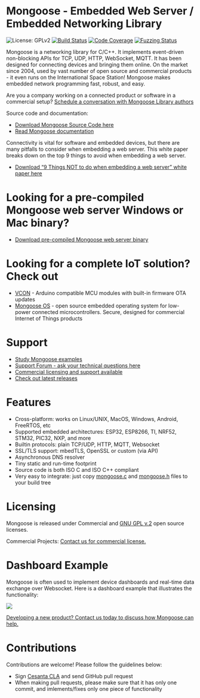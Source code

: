 # Mongoose - Embedded Web Server / Embedded Networking Library

![License: GPLv2](https://img.shields.io/badge/license-GPL_2-green.svg "License")
[![Build Status]( https://github.com/cesanta/mongoose/workflows/build/badge.svg)](https://github.com/cesanta/mongoose/actions)
[![Code Coverage](https://codecov.io/gh/cesanta/mongoose/branch/master/graph/badge.svg)](https://codecov.io/gh/cesanta/mongoose)
[![Fuzzing Status](https://oss-fuzz-build-logs.storage.googleapis.com/badges/mongoose.svg)](https://bugs.chromium.org/p/oss-fuzz/issues/list?sort=-opened&can=1&q=proj:mongoose)

Mongoose is a networking library for C/C++. It implements event-driven
non-blocking APIs for TCP, UDP, HTTP, WebSocket, MQTT.  It has been designed
for connecting devices and bringing them online. On the market since 2004, used
by vast number of open source and commercial products - it even runs on the
International Space Station!  Mongoose makes embedded network programming fast,
robust, and easy.

Are you a company working on a connected product or software in a commercial
setup? [Schedule a conversation with Mongoose Library authors](https://calendly.com/cesanta/mongoose-library-remote-control-for-connected-devices)

Source code and documentation:

- [Download Mongoose Source Code here](https://www.cesanta.com/download.html)
- [Read Mongoose documentation](https://cesanta.com/docs/)

Connectivity is vital for software and embedded devices, but there are many
pitfalls to consider when embedding a web server.  This white paper breaks down
on the top 9 things to avoid when embedding a web server.

- [Download “9 Things NOT to do when embedding a web server” white paper here](https://www.cesanta.com/whitepaper.html)

# Looking for a pre-compiled Mongoose web server Windows or Mac binary?
- [Download pre-compiled Mongoose web server binary](https://mongoose.ws/)

# Looking for a complete IoT solution? Check out
- [VCON](https://vcon.io) - Arduino compatible MCU modules with built-in firmware OTA updates
- [Mongoose OS](https://mongoose-os.com) - open source embedded operating system for low-power connected microcontrollers. Secure, designed for commercial Internet of Things products

# Support
- [Study Mongoose examples](https://github.com/cesanta/mongoose/tree/master/examples)
- [Support Forum - ask your technical questions here](https://forum.cesanta.com/c/mongoose-library/6)
- [Commercial licensing and support available](https://www.cesanta.com/licensing.html)
- [Check out latest releases](https://github.com/cesanta/mongoose/releases)

# Features

* Cross-platform: works on Linux/UNIX, MacOS, Windows, Android, FreeRTOS, etc
* Supported embedded architectures: ESP32, ESP8266, TI, NRF52, STM32, PIC32, NXP, and more
* Builtin protocols: plain TCP/UDP, HTTP, MQTT, Websocket
* SSL/TLS support: mbedTLS, OpenSSL or custom (via API)
* Asynchronous DNS resolver
* Tiny static and run-time footprint
* Source code is both ISO C and ISO C++ compliant
* Very easy to integrate: just copy
  [mongoose.c](https://raw.githubusercontent.com/cesanta/mongoose/master/mongoose.c) and
  [mongoose.h](https://raw.githubusercontent.com/cesanta/mongoose/master/mongoose.h)
  files to your build tree

# Licensing

Mongoose is released under Commercial and [GNU GPL v.2](http://www.gnu.org/licenses/old-licenses/gpl-2.0.html) open source licenses.

Commercial Projects: [Contact us for commercial license.](https://www.cesanta.com/contact.html)

# Dashboard Example

Mongoose is often used to implement device dashboards and real-time
data exchange over Websocket. Here is a dashboard example that illustrates
the functionality:

![](http://www.cesanta.com/images/dashboard.png)

[Developing a new product? Contact us today to discuss how Mongoose can help.](https://www.cesanta.com/contact.html)

# Contributions

Contributions are welcome! Please follow the guidelines below:

- Sign [Cesanta CLA](https://cesanta.com/cla.html) and send GitHub pull request
- When making pull requests, please make sure that it has only one commit,
 and imlements/fixes only one piece of functionality


